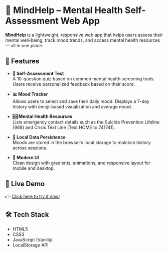 # 🧠 MindHelp – Mental Health Self-Assessment Web App

**MindHelp** is a lightweight, responsive web app that helps users assess their mental well-being, track mood trends, and access mental health resources — all in one place.

## 🌟 Features

- **📝 Self-Assessment Test**  
  A 10-question quiz based on common mental health screening tools. Users receive personalized feedback based on their score.

- **📊 Mood Tracker**  
  Allows users to select and save their daily mood. Displays a 7-day history with emoji-based visualization and average mood.

- **🆘 Mental Health Resources**  
  Lists emergency contact details such as the Suicide Prevention Lifeline (988) and Crisis Text Line (Text HOME to 741741).

- **💾 Local Data Persistence**  
  Moods are stored in the browser’s local storage to maintain history across sessions.

- **🎨 Modern UI**  
  Clean design with gradients, animations, and responsive layout for mobile and desktop.

## 🚀 Live Demo

👉 [Click here to try it now!](https://sumitkumar91.github.io/mindhelp/)

## 🛠️ Tech Stack

- HTML5  
- CSS3  
- JavaScript (Vanilla)  
- LocalStorage API
